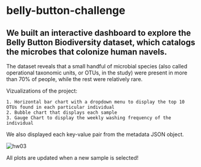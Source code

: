 # belly-button-challenge

## We built an interactive dashboard to explore the Belly Button Biodiversity dataset, which catalogs the microbes that colonize human navels.

The dataset reveals that a small handful of microbial species (also called operational taxonomic units, or OTUs, in the study) were present in more than 70% of people, while the rest were relatively rare.

  Vizualizations of the project:

    1. Horizontal bar chart with a dropdown menu to display the top 10 OTUs found in each particular individual
    2. Bubble chart that displays each sample
    3. Gauge Chart to display the weekly washing frequency of the individual
    
We also displayed each key-value pair from the metadata JSON object.

![hw03](https://user-images.githubusercontent.com/74025870/227335234-b6191fff-3cbe-4820-8c3e-c877e5bc90c5.jpg)

All plots are updated when a new sample is selected!
